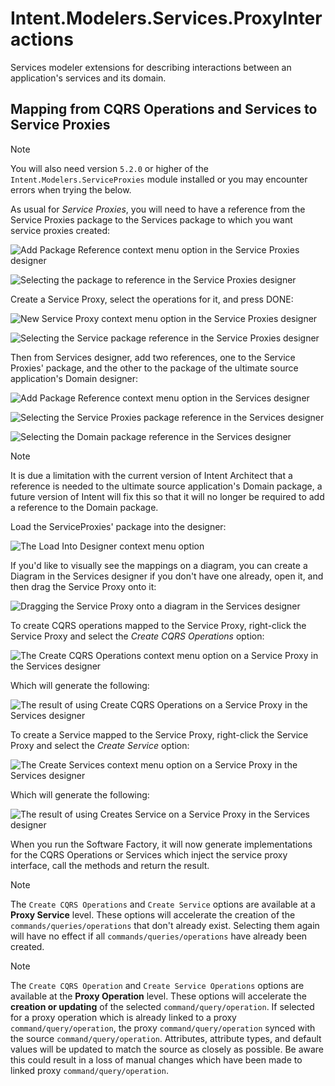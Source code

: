 # Intent.Modelers.Services.ProxyInteractions

Services modeler extensions for describing interactions between an application's services and its domain.

## Mapping from CQRS Operations and Services to Service Proxies

> [!NOTE]
> You will also need version `5.2.0` or higher of the `Intent.Modelers.ServiceProxies` module installed or you may encounter errors when trying the below.

As usual for _Service Proxies_, you will need to have a reference from the Service Proxies package to the Services package to which you want service proxies created:

![Add Package Reference context menu option in the Service Proxies designer](images/01-service-proxies-add-package-reference.png)

![Selecting the package to reference in the Service Proxies designer](images/02-service-proxies-select-reference.png)

Create a Service Proxy, select the operations for it, and press DONE:

![New Service Proxy context menu option in the Service Proxies designer](images/03-create-service-proxy.png)

![Selecting the Service package reference in the Service Proxies designer](images/04-select-services-to-map.png)

Then from Services designer, add two references, one to the Service Proxies' package, and the other to the package of the ultimate source application's Domain designer:

![Add Package Reference context menu option in the Services designer](images/05-services-add-package-reference.png)

![Selecting the Service Proxies package reference in the Services designer](images/06-services-service-proxy-package-reference.png)

![Selecting the Domain package reference in the Services designer](images/07-services-source-app-domain-package-reference.png)

> [!NOTE]
> It is due a limitation with the current version of Intent Architect that a reference is needed to the ultimate source application's Domain package, a future version of Intent will fix this so that it will no longer be required to add a reference to the Domain package.

Load the ServiceProxies' package into the designer:

![The Load Into Designer context menu option](images/08-services-load-reference-into-designer.png)

If you'd like to visually see the mappings on a diagram, you can create a Diagram in the Services designer if you don't have one already, open it, and then drag the Service Proxy onto it:

![Dragging the Service Proxy onto a diagram in the Services designer](images/09-drag-service-proxy-onto-designer.png)

To create CQRS operations mapped to the Service Proxy, right-click the Service Proxy and select the _Create CQRS Operations_ option:

![The Create CQRS Operations context menu option on a Service Proxy in the Services designer](images/10-create-cqrs-operations.png)

Which will generate the following:

![The result of using Create CQRS Operations on a Service Proxy in the Services designer](images/11-created-cqrs-operations-result.png)

To create a Service mapped to the Service Proxy, right-click the Service Proxy and select the _Create Service_ option:

![The Create Services context menu option on a Service Proxy in the Services designer](images/12-create-service.png)

Which will generate the following:

![The result of using Creates Service on a Service Proxy in the Services designer](images/13-create-service-result.png)

When you run the Software Factory, it will now generate implementations for the CQRS Operations or Services which inject the service proxy interface, call the methods and return the result.

> [!NOTE]
> The `Create CQRS Operations` and `Create Service` options are available at a **Proxy Service** level. These options will accelerate the creation of the `commands/queries/operations` that don't already exist. Selecting them again will have no effect if all `commands/queries/operations` have already been created.

> [!NOTE]
> The `Create CQRS Operation` and `Create Service Operations` options are available at the **Proxy Operation** level. These options will accelerate the **creation or updating** of the selected `command/query/operation`. If selected for a proxy operation which is already linked to a proxy `command/query/operation`, the proxy `command/query/operation` synced with the source `command/query/operation`. Attributes, attribute types, and default values will be updated to match the source as closely as possible. Be aware this could result in a loss of manual changes which have been made to linked proxy `command/query/operation`.
